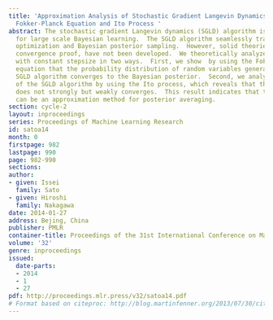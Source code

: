 ```yaml
---
title: 'Approximation Analysis of Stochastic Gradient Langevin Dynamics  by using
  Fokker-Planck Equation and Ito Process '
abstract: The stochastic gradient Langevin dynamics (SGLD) algorithm is appealing
  for large scale Bayesian learning.  The SGLD algorithm seamlessly transit stochastic
  optimization and Bayesian posterior sampling.  However, solid theories, such as
  convergence proof, have not been developed.  We theoretically analyze the SGLD algorithm
  with constant stepsize in two ways.  First, we show  by using the Fokker-Planck
  equation that the probability distribution of random variables generated by the
  SGLD algorithm converges to the Bayesian posterior.  Second, we analyze the convergence
  of the SGLD algorithm by using the Ito process, which reveals that the SGLD algorithm
  does not strongly but weakly converges.  This result indicates that the SGLD algorithm
  can be an approximation method for posterior averaging.
section: cycle-2
layout: inproceedings
series: Proceedings of Machine Learning Research
id: satoa14
month: 0
firstpage: 982
lastpage: 990
page: 982-990
sections: 
author:
- given: Issei
  family: Sato
- given: Hiroshi
  family: Nakagawa
date: 2014-01-27
address: Bejing, China
publisher: PMLR
container-title: Proceedings of the 31st International Conference on Machine Learning
volume: '32'
genre: inproceedings
issued:
  date-parts:
  - 2014
  - 1
  - 27
pdf: http://proceedings.mlr.press/v32/satoa14.pdf
# Format based on citeproc: http://blog.martinfenner.org/2013/07/30/citeproc-yaml-for-bibliographies/
---
```


